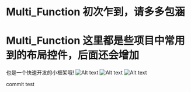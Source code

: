 # Multi_Function 初次乍到，请多多包涵
# Multi_Function 这里都是些项目中常用到的布局控件，后面还会增加
也是一个快速开发的小框架哦!
![Alt text](https://github.com/lining1992/Multi_Function/tree/master/screenshots/1.png)
![Alt text](https://github.com/lining1992/Multi_Function/tree/master/screenshots/2.png)
![Alt text](https://github.com/lining1992/Multi_Function/tree/master/screenshots/3.png)

commit test
